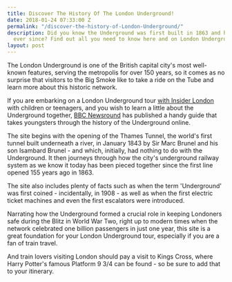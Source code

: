 ```yaml
---
title: Discover The History Of The London Underground!
date: 2018-01-24 07:33:00 Z
permalink: "/discover-the-history-of-London-Underground/"
description: Did you know the Underground was first built in 1863 and has been expanding
  ever since? Find out all you need to know here and on London Underground tours.
layout: post
---
```


The London Underground is one of the British capital city's most well-known features, serving the metropolis for over 150 years, so it comes as no surprise that visitors to the Big Smoke like to take a ride on the Tube and learn more about this historic network.

If you are embarking on a London Underground tour [with Insider London](https://www.insider-london.co.uk/tours/educational-walking-tours/) with children or teenagers, and you wish to learn a little about the Underground together, [BBC Newsround](http://www.bbc.co.uk/timelines/zxkrb82) has published a handy guide that takes youngsters through the history of the Underground online.

The site begins with the opening of the Thames Tunnel, the world's first tunnel built underneath a river, in January 1843 by Sir Marc Brunel and his son Isambard Brunel - and which, initially, had nothing to do with the Underground. It then journeys through how the city's underground railway system as we know it today has been pieced together since the first line opened 155 years ago in 1863. 

The site also includes plenty of facts such as when the term 'Underground' was first coined - incidentally, in 1908 - as well as when the first electric ticket machines and even the first escalators were introduced. 

Narrating how the Underground formed a crucial role in keeping Londoners safe during the Blitz in World War Two, right up to modern times when the network celebrated one billion passengers in just one year, this site is a great foundation for your London Underground tour, especially if you are a fan of train travel. 

And train lovers visiting London should pay a visit to Kings Cross, where Harry Potter's famous Platform 9 3/4 can be found - so be sure to add that to your itinerary.